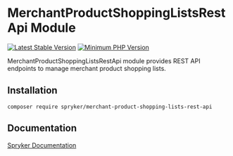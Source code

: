 # MerchantProductShoppingListsRestApi Module
[![Latest Stable Version](https://poser.pugx.org/spryker/merchant-product-shopping-lists-rest-api/v/stable.svg)](https://packagist.org/packages/spryker/merchant-product-shopping-lists-rest-api)
[![Minimum PHP Version](https://img.shields.io/badge/php-%3E%3D%207.4-8892BF.svg)](https://php.net/)

MerchantProductShoppingListsRestApi module provides REST API endpoints to manage merchant product shopping lists.

## Installation

```
composer require spryker/merchant-product-shopping-lists-rest-api
```

## Documentation

[Spryker Documentation](https://docs.spryker.com)
